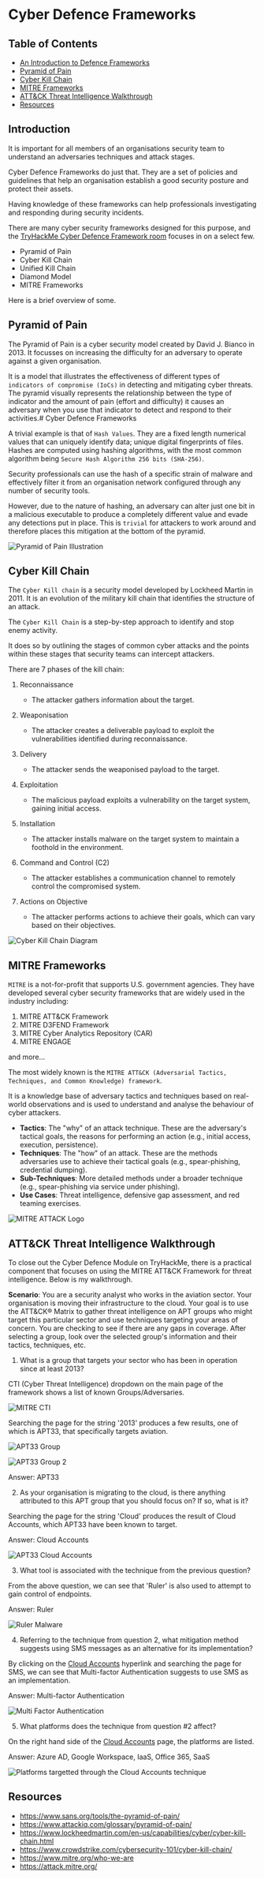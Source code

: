 # Cyber Defence Frameworks

## Table of Contents

- [An Introduction to Defence Frameworks](#introduction)
- [Pyramid of Pain](#pyramid-of-pain)
- [Cyber Kill Chain](#cyber-kill-chain)
- [MITRE Frameworks](#mitre-frameworks)
- [ATT&CK Threat Intelligence Walkthrough](#attck-threat-intelligence-walkthrough)
- [Resources](#resources)

## Introduction

It is important for all members of an organisations security team to understand an adversaries techniques and attack stages.

Cyber Defence Frameworks do just that. They are a set of policies and guidelines that help an organisation establish a good security posture and protect their assets.

Having knowledge of these frameworks can help professionals investigating and responding during security incidents.

There are many cyber security frameworks designed for this purpose, and the [TryHackMe Cyber Defence Framework room](https://tryhackme.com/module/cyber-defence-frameworks) focuses in on a select few.

- Pyramid of Pain
- Cyber Kill Chain
- Unified Kill Chain
- Diamond Model
- MITRE Frameworks

Here is a brief overview of some.

## Pyramid of Pain

The Pyramid of Pain is a cyber security model created by David J. Bianco in 2013. It focusses on increasing the difficulty for an adversary to operate against a given organisation.

It is a model that illustrates the effectiveness of different types of `indicators of compromise (IoCs)` in detecting and mitigating cyber threats. The pyramid visually represents the relationship between the type of indicator and the amount of pain (effort and difficulty) it causes an adversary when you use that indicator to detect and respond to their activities.# Cyber Defence Frameworks

A trivial example is that of `Hash Values`. They are a fixed length numerical values that can uniquely identify data; unique digital fingerprints of files. Hashes are computed using hashing algorithms, with the most common algorithm being `Secure Hash Algorithm 256 bits (SHA-256)`.

Security professionals can use the hash of a specific strain of malware and effectively filter it from an organisation network configured through any number of security tools.

However, due to the nature of hashing, an adversary can alter just one bit in a malicious executable to produce a completely different value and evade any detections put in place. This is `trivial` for attackers to work around and therefore places this mitigation at the bottom of the pyramid.

![Pyramid of Pain Illustration](./pyramid-pain.png)

## Cyber Kill Chain

The `Cyber Kill chain` is a security model developed by Lockheed Martin in 2011. It is an evolution of the military kill chain that identifies the structure of an attack.

The `Cyber Kill Chain` is a step-by-step approach to identify and stop enemy activity.

It does so by outlining the stages of common cyber attacks and the points within these stages that security teams can intercept attackers.

There are 7 phases of the kill chain:

1. Reconnaissance

   - The attacker gathers information about the target.

2. Weaponisation

   - The attacker creates a deliverable payload to exploit the vulnerabilities identified during reconnaissance.

3. Delivery

   - The attacker sends the weaponised payload to the target.

4. Exploitation

   - The malicious payload exploits a vulnerability on the target system, gaining initial access.

5. Installation

   - The attacker installs malware on the target system to maintain a foothold in the environment.

6. Command and Control (C2)

   - The attacker establishes a communication channel to remotely control the compromised system.

7. Actions on Objective
   - The attacker performs actions to achieve their goals, which can vary based on their objectives.

![Cyber Kill Chain Diagram](./kill-chain.png)

## MITRE Frameworks

`MITRE` is a not-for-profit that supports U.S. government agencies. They have developed several cyber security frameworks that are widely used in the industry including:

1. MITRE ATT&CK Framework
2. MITRE D3FEND Framework
3. MITRE Cyber Analytics Repository (CAR)
4. MITRE ENGAGE

and more...

The most widely known is the `MITRE ATT&CK (Adversarial Tactics, Techniques, and Common Knowledge) framework`.

It is a knowledge base of adversary tactics and techniques based on real-world observations and is used to understand and analyse the behaviour of cyber attackers.

- **Tactics**: The "why" of an attack technique. These are the adversary's tactical goals, the reasons for performing an action (e.g., initial access, execution, persistence).
- **Techniques**: The "how" of an attack. These are the methods adversaries use to achieve their tactical goals (e.g., spear-phishing, credential dumping).
- **Sub-Techniques**: More detailed methods under a broader technique (e.g., spear-phishing via service under phishing).
- **Use Cases**: Threat intelligence, defensive gap assessment, and red teaming exercises.

![MITRE ATTACK Logo](./attack.png)

## ATT&CK Threat Intelligence Walkthrough

To close out the Cyber Defence Module on TryHackMe, there is a practical component that focuses on using the MITRE ATT&CK Framework for threat intelligence. Below is my walkthrough.

**Scenario**: You are a security analyst who works in the aviation sector. Your organisation is moving their infrastructure to the cloud. Your goal is to use the ATT&CK® Matrix to gather threat intelligence on APT groups who might target this particular sector and use techniques targeting your areas of concern. You are checking to see if there are any gaps in coverage. After selecting a group, look over the selected group's information and their tactics, techniques, etc.

1. What is a group that targets your sector who has been in operation since at least 2013?

CTI (Cyber Threat Intelligence) dropdown on the main page of the framework shows a list of known Groups/Adversaries.

![MITRE CTI](./attack-cti.png)

Searching the page for the string '2013' produces a few results, one of which is APT33, that specifically targets aviation.

![APT33 Group](./apt33.png)

![APT33 Group 2](./apt33-2.png)

Answer: APT33

2. As your organisation is migrating to the cloud, is there anything attributed to this APT group that you should focus on? If so, what is it?

Searching the page for the string 'Cloud' produces the result of Cloud Accounts, which APT33 have been known to target.

Answer: Cloud Accounts

![APT33 Cloud Accounts](./cloud-accounts.png)

3. What tool is associated with the technique from the previous question?

From the above question, we can see that 'Ruler' is also used to attempt to gain control of endpoints.

Answer: Ruler

![Ruler Malware](./ruler.png)

4. Referring to the technique from question 2, what mitigation method suggests using SMS messages as an alternative for its implementation?

By clicking on the [Cloud Accounts](https://attack.mitre.org/techniques/T1078/004/) hyperlink and searching the page for SMS, we can see that Multi-factor Authentication suggests to use SMS as an implementation.

Answer: Multi-factor Authentication

![Multi Factor Authentication](./mfa.png)

5. What platforms does the technique from question #2 affect?

On the right hand side of the [Cloud Accounts](https://attack.mitre.org/techniques/T1078/004/) page, the platforms are listed.

Answer: Azure AD, Google Workspace, IaaS, Office 365, SaaS

![Platforms targetted through the Cloud Accounts technique](./platforms.png)

## Resources

- https://www.sans.org/tools/the-pyramid-of-pain/
- https://www.attackiq.com/glossary/pyramid-of-pain/
- https://www.lockheedmartin.com/en-us/capabilities/cyber/cyber-kill-chain.html
- https://www.crowdstrike.com/cybersecurity-101/cyber-kill-chain/
- https://www.mitre.org/who-we-are
- https://attack.mitre.org/
